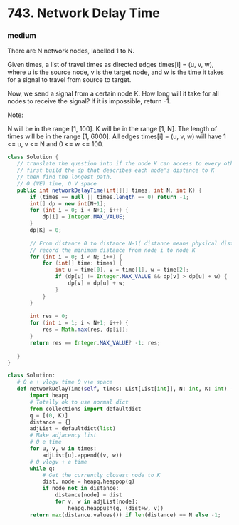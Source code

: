 # 743. Network Delay Time
### medium

There are N network nodes, labelled 1 to N.

Given times, a list of travel times as directed edges times[i] = (u, v, w), where u is the source node, v is the target node, and w is the time it takes for a signal to travel from source to target.

Now, we send a signal from a certain node K. How long will it take for all nodes to receive the signal? If it is impossible, return -1.

Note:

N will be in the range [1, 100].
K will be in the range [1, N].
The length of times will be in the range [1, 6000].
All edges times[i] = (u, v, w) will have 1 <= u, v <= N and 0 <= w <= 100.
 

 ```java
 class Solution {
    // translate the question into if the node K can access to every other node, and return the fartherest distance
    // first build the dp that describes each node's distance to K
    // then find the longest path.
    // O (VE) time, O V space
    public int networkDelayTime(int[][] times, int N, int K) {
        if (times == null || times.length == 0) return -1;
        int[] dp = new int[N+1];
        for (int i = 0; i < N+1; i++) {
            dp[i] = Integer.MAX_VALUE;
        }
        dp[K] = 0;
        
        // From distance 0 to distance N-1( distance means physical distance between nodes)
        // record the minimum distance from node i to node K
        for (int i = 0; i < N; i++) {
            for (int[] time: times) {
                int u = time[0], v = time[1], w = time[2];
                if (dp[u] != Integer.MAX_VALUE && dp[v] > dp[u] + w) {
                    dp[v] = dp[u] + w;
                }
            }
        }
        
        int res = 0;
        for (int i = 1; i < N+1; i++) {
            res = Math.max(res, dp[i]);
        }
        return res == Integer.MAX_VALUE? -1: res;
        
    }
}
 ```


 ```Python
 class Solution:
    # O e + vlogv time O v+e space
    def networkDelayTime(self, times: List[List[int]], N: int, K: int) -> int:
        import heapq
        # Totally ok to use normal dict
        from collections import defaultdict
        q = [(0, K)]
        distance = {}
        adjList = defaultdict(list)
        # Make adjacency list
        # O e time
        for u, v, w in times:
            adjList[u].append((v, w))
        # O vlogv + e time
        while q:
            # Get the currently closest node to K
            dist, node = heapq.heappop(q)
            if node not in distance:
                distance[node] = dist
                for v, w in adjList[node]:
                    heapq.heappush(q, (dist+w, v))
        return max(distance.values()) if len(distance) == N else -1;
 ```